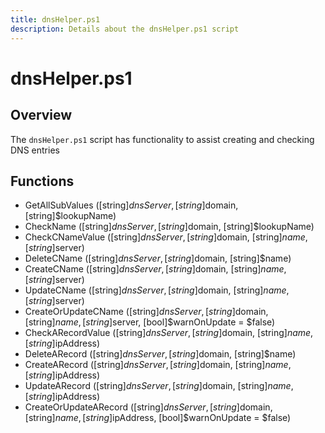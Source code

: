 ```yaml
---
title: dnsHelper.ps1
description: Details about the dnsHelper.ps1 script
---
```


# dnsHelper.ps1

## Overview

The `dnsHelper.ps1` script has functionality to assist creating and checking DNS entries

## Functions

* GetAllSubValues ([string]$dnsServer, [string]$domain, [string]$lookupName)
* CheckName ([string]$dnsServer, [string]$domain, [string]$lookupName)
* CheckCNameValue ([string]$dnsServer, [string]$domain, [string]$name, [string]$server)
* DeleteCName ([string]$dnsServer, [string]$domain, [string]$name)
* CreateCName ([string]$dnsServer, [string]$domain, [string]$name, [string]$server)
* UpdateCName ([string]$dnsServer, [string]$domain, [string]$name, [string]$server)
* CreateOrUpdateCName ([string]$dnsServer, [string]$domain, [string]$name, [string]$server, [bool]$warnOnUpdate = $false)
* CheckARecordValue ([string]$dnsServer, [string]$domain, [string]$name, [string]$ipAddress)
* DeleteARecord ([string]$dnsServer, [string]$domain, [string]$name)
* CreateARecord ([string]$dnsServer, [string]$domain, [string]$name, [string]$ipAddress)
* UpdateARecord ([string]$dnsServer, [string]$domain, [string]$name, [string]$ipAddress)
* CreateOrUpdateARecord ([string]$dnsServer, [string]$domain, [string]$name, [string]$ipAddress, [bool]$warnOnUpdate = $false)
